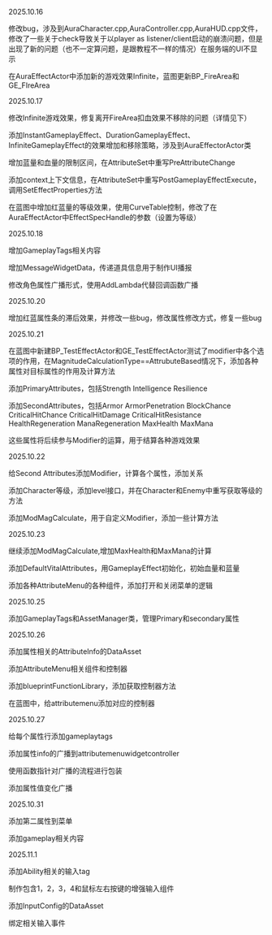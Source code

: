 2025.10.16



修改bug，涉及到AuraCharacter.cpp,AuraController.cpp,AuraHUD.cpp文件，修改了一些关于check导致关于以player as listener/client启动的崩溃问题，但是出现了新的问题（也不一定算问题，是跟教程不一样的情况）在服务端的UI不显示

在AuraEffectActor中添加新的游戏效果Infinite，蓝图更新BP_FireArea和GE_FIreArea



2025.10.17

修改Infinite游戏效果，修复离开FireArea扣血效果不移除的问题（详情见下）

添加InstantGameplayEffect、DurationGameplayEffect、InfiniteGameplayEffect的效果增加和移除策略，涉及到AuraEffectorActor类

增加蓝量和血量的限制区间，在AttributeSet中重写PreAttributeChange

添加context上下文信息，在AttributeSet中重写PostGameplayEffectExecute，调用SetEffectProperties方法

在蓝图中增加红蓝量的等级效果，使用CurveTable控制，修改了在AuraEffectActor中EffectSpecHandle的参数（设置为等级）





2025.10.18

增加GameplayTags相关内容

增加MessageWidgetData，传递道具信息用于制作UI播报

修改角色属性广播形式，使用AddLambda代替回调函数广播



2025.10.20



增加红蓝属性条的滞后效果，并修改一些bug，修改属性修改方式，修复一些bug



2025.10.21

在蓝图中新建BP_TestEffectActor和GE_TestEffectActor测试了modifier中各个选项的作用，在MagnitudeCalculationType==AttrubuteBased情况下，添加各种属性对目标属性的作用及计算方法

添加PrimaryAttributes，包括Strength Intelligence Resilience

添加SecondAttributes，包括Armor ArmorPenetration BlockChance CriticalHitChance  CriticalHitDamage  CriticalHitResistance  HealthRegeneration  ManaRegeneration  MaxHealth  MaxMana

 这些属性将后续参与Modifier的运算，用于结算各种游戏效果



2025.10.22

给Second Attributes添加Modifier，计算各个属性，添加关系

添加Character等级，添加level接口，并在Character和Enemy中重写获取等级的方法

添加ModMagCalculate，用于自定义Modifier，添加一些计算方法





2025.10.23

继续添加ModMagCalculate,增加MaxHealth和MaxMana的计算

添加DefaultVitalAttributes，用GameplayEffect初始化，初始血量和蓝量

添加各种AttributeMenu的各种组件，添加打开和关闭菜单的逻辑



2025.10.25

添加GameplayTags和AssetManager类，管理Primary和secondary属性



2025.10.26

添加属性相关的AttributeInfo的DataAsset

添加AttributeMenu相关组件和控制器

添加blueprintFunctionLibrary，添加获取控制器方法

在蓝图中，给attributemenu添加对应的控制器





2025.10.27

给每个属性行添加gameplaytags

添加属性info的广播到attributemenuwidgetcontroller

使用函数指针对广播的流程进行包装

添加属性值变化广播

2025.10.31

添加第二属性到菜单

添加gameplay相关内容



2025.11.1

添加Ability相关的输入tag

制作包含1，2，3，4和鼠标左右按键的增强输入组件

添加InputConfig的DataAsset

绑定相关输入事件







